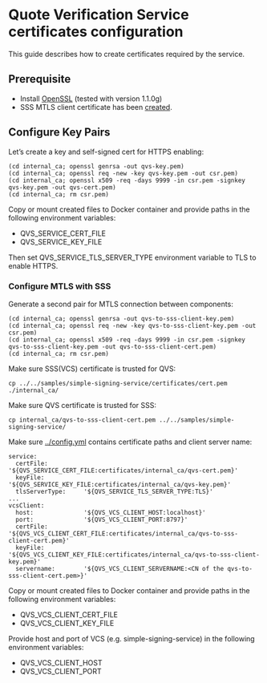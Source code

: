 # Quote Verification Service certificates configuration
This guide describes how to create certificates required  by the service.

## Prerequisite

 - Install [OpenSSL](https://www.openssl.org/ "OpenSSL") (tested with version 1.1.0g)
 - SSS MTLS client certificate has been [created](../../samples/simple-signing-service/README.md#configure-key-pairs).

## Configure Key Pairs
Let’s create a key and self-signed cert for HTTPS enabling:

```
(cd internal_ca; openssl genrsa -out qvs-key.pem)
(cd internal_ca; openssl req -new -key qvs-key.pem -out csr.pem)
(cd internal_ca; openssl x509 -req -days 9999 -in csr.pem -signkey qvs-key.pem -out qvs-cert.pem)
(cd internal_ca; rm csr.pem)
```

Copy or mount created files to Docker container and provide paths in the following environment variables:

* QVS_SERVICE_CERT_FILE
* QVS_SERVICE_KEY_FILE

Then set QVS_SERVICE_TLS_SERVER_TYPE environment variable to TLS to enable HTTPS.

### Configure MTLS with SSS

Generate a second pair for MTLS connection between components:

```
(cd internal_ca; openssl genrsa -out qvs-to-sss-client-key.pem)
(cd internal_ca; openssl req -new -key qvs-to-sss-client-key.pem -out csr.pem)
(cd internal_ca; openssl x509 -req -days 9999 -in csr.pem -signkey qvs-to-sss-client-key.pem -out qvs-to-sss-client-cert.pem)
(cd internal_ca; rm csr.pem)
```


Make sure SSS(VCS) certificate is trusted for QVS:
```
cp ../../samples/simple-signing-service/certificates/cert.pem ./internal_ca/
```
Make sure QVS certificate is trusted for SSS:
```
cp internal_ca/qvs-to-sss-client-cert.pem ../../samples/simple-signing-service/
```

Make sure [../config.yml](../config.yml) contains certificate paths and client server name:
```
service:
  certFile:          '${QVS_SERVICE_CERT_FILE:certificates/internal_ca/qvs-cert.pem}'
  keyFile:           '${QVS_SERVICE_KEY_FILE:certificates/internal_ca/qvs-key.pem}'
  tlsServerType:     '${QVS_SERVICE_TLS_SERVER_TYPE:TLS}'
...
vcsClient:
  host:              '${QVS_VCS_CLIENT_HOST:localhost}'
  port:              '${QVS_VCS_CLIENT_PORT:8797}'
  certFile:          '${QVS_VCS_CLIENT_CERT_FILE:certificates/internal_ca/qvs-to-sss-client-cert.pem}'
  keyFile:           '${QVS_VCS_CLIENT_KEY_FILE:certificates/internal_ca/qvs-to-sss-client-key.pem}'
  servername:        '${QVS_VCS_CLIENT_SERVERNAME:<CN of the qvs-to-sss-client-cert.pem>}'
```

Copy or mount created files to Docker container and provide paths in the following environment variables:

* QVS_VCS_CLIENT_CERT_FILE
* QVS_VCS_CLIENT_KEY_FILE

Provide host and port of VCS (e.g. simple-signing-service) in the following environment variables:

* QVS_VCS_CLIENT_HOST
* QVS_VCS_CLIENT_PORT
